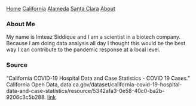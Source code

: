 [Home](README.md) [California](cali.md) [Alameda](alameda.md) [Santa Clara](sc_county.md)   [About](about.md)

### About Me

My name is Imteaz Siddique and I am a scientist in a biotech company. Because I
am doing data analysis all day I thought this would be the best way I can
contribute to the pandemic response at a local level.

### Source

“California COVID-19 Hospital Data and Case Statistics - COVID 19 Cases.” California Open Data, data.ca.gov/dataset/california-covid-19-hospital-data-and-case-statistics/resource/5342afa3-0e58-40c0-ba2b-9206c3c5b288.
[link](https://data.chhs.ca.gov/dataset/6882c390-b2d7-4b9a-aefa-2068cee63e47/resource/6cd8d424-dfaa-4bdd-9410-a3d656e1176e/download/covid19data.csv)
